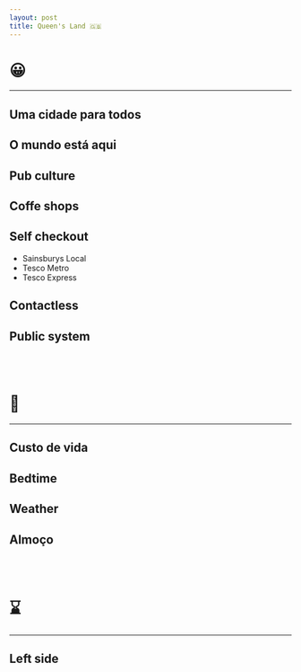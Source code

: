 ```yaml
---
layout: post
title: Queen's Land 🇬🇧
---
```

# 😀
---

## Uma cidade para todos

## O mundo está aqui

## Pub culture

## Coffe shops

##  Self checkout

* Sainsburys Local
* Tesco Metro
* Tesco Express

## Contactless 

## Public system

<br><br>
# 🙁
---

## Custo de vida

## Bedtime

## Weather

## Almoço

<br><br>
# ⌛️
---

## Left side